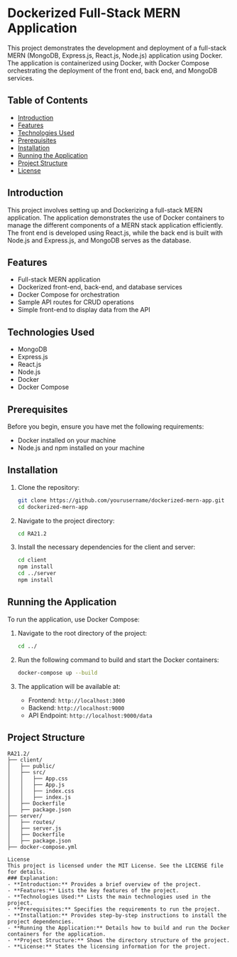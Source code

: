 # Dockerized Full-Stack MERN Application

This project demonstrates the development and deployment of a full-stack MERN (MongoDB, Express.js, React.js, Node.js) application using Docker. The application is containerized using Docker, with Docker Compose orchestrating the deployment of the front end, back end, and MongoDB services.

## Table of Contents

- [Introduction](#introduction)
- [Features](#features)
- [Technologies Used](#technologies-used)
- [Prerequisites](#prerequisites)
- [Installation](#installation)
- [Running the Application](#running-the-application)
- [Project Structure](#project-structure)
- [License](#license)

## Introduction

This project involves setting up and Dockerizing a full-stack MERN application. The application demonstrates the use of Docker containers to manage the different components of a MERN stack application efficiently. The front end is developed using React.js, while the back end is built with Node.js and Express.js, and MongoDB serves as the database.

## Features

- Full-stack MERN application
- Dockerized front-end, back-end, and database services
- Docker Compose for orchestration
- Sample API routes for CRUD operations
- Simple front-end to display data from the API

## Technologies Used

- MongoDB
- Express.js
- React.js
- Node.js
- Docker
- Docker Compose

## Prerequisites

Before you begin, ensure you have met the following requirements:

- Docker installed on your machine
- Node.js and npm installed on your machine

## Installation

1. Clone the repository:

    ```bash
    git clone https://github.com/yourusername/dockerized-mern-app.git
    cd dockerized-mern-app
    ```

2. Navigate to the project directory:

    ```bash
    cd RA21.2
    ```

3. Install the necessary dependencies for the client and server:

    ```bash
    cd client
    npm install
    cd ../server
    npm install
    ```

## Running the Application

To run the application, use Docker Compose:

1. Navigate to the root directory of the project:

    ```bash
    cd ../
    ```

2. Run the following command to build and start the Docker containers:

    ```bash
    docker-compose up --build
    ```

3. The application will be available at:

    - Frontend: `http://localhost:3000`
    - Backend: `http://localhost:9000`
    - API Endpoint: `http://localhost:9000/data`

## Project Structure

```plaintext
RA21.2/
├── client/
│   ├── public/
│   ├── src/
│   │   ├── App.css
│   │   ├── App.js
│   │   ├── index.css
│   │   ├── index.js
│   ├── Dockerfile
│   ├── package.json
├── server/
│   ├── routes/
│   ├── server.js
│   ├── Dockerfile
│   ├── package.json
├── docker-compose.yml

License
This project is licensed under the MIT License. See the LICENSE file for details.
### Explanation:
- **Introduction:** Provides a brief overview of the project.
- **Features:** Lists the key features of the project.
- **Technologies Used:** Lists the main technologies used in the project.
- **Prerequisites:** Specifies the requirements to run the project.
- **Installation:** Provides step-by-step instructions to install the project dependencies.
- **Running the Application:** Details how to build and run the Docker containers for the application.
- **Project Structure:** Shows the directory structure of the project.
- **License:** States the licensing information for the project.

